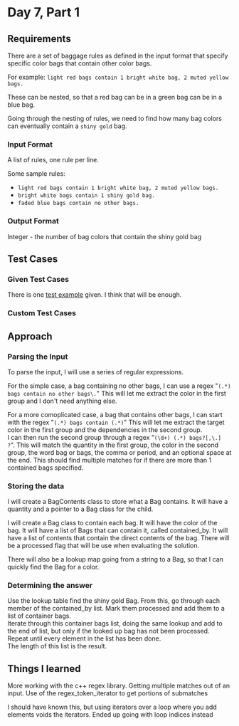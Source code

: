 # Day 7, Part 1 #

## Requirements ##

There are a set of baggage rules as defined in the input format that specify specific color bags that contain other color bags.

For example: `light red bags contain 1 bright white bag, 2 muted yellow bags.`

These can be nested, so that a red bag can be in a green bag can be in a blue bag.

Going through the nesting of rules, we need to find how many bag colors can eventually contain a `shiny gold` bag.

### Input Format ###

A list of rules, one rule per line.

Some sample rules:
* `light red bags contain 1 bright white bag, 2 muted yellow bags.`
* `bright white bags contain 1 shiny gold bag.`
* `faded blue bags contain no other bags.`

### Output Format ###

Integer - the number of bag colors that contain the shiny gold bag

## Test Cases ##

### Given Test Cases ###

There is one [test example](../data/test_cases/day7_test1.txt) given. I think that will be enough.

### Custom Test Cases ###


## Approach ##

### Parsing the Input ###

To parse the input, I will use a series of regular expressions.

For the simple case, a bag containing no other bags, I can use a regex "`(.*) bags contain no other bags\.`"  This will let me extract the color in the first group and I don't need anything else.

For a more comoplicated case, a bag that contains other bags, I can start with the regex "`(.*) bags contain (.*)`" This will let me extract the target color in the first group and the dependencies in the second group.  
I can then run the second group through a regex "`(\d+) (.*) bags?[,\.] ?`". This will match the quantity in the first group, the color in the second group, the word bag or bags, the comma or period, and an optional space at the end. This should find multiple matches for if there are more than 1 contained bags specified.

### Storing the data ###

I will create a BagContents class to store what a Bag contains. It will have a quantity and a pointer to a Bag class for the child.

I will create a Bag class to contain each bag. It will have the color of the bag. It will have a list of Bags that can contain it, called contained_by. It will have a list of contents that contain the direct contents of the bag. There will be a processed flag that will be use when evaluating the solution.

There will also be a lookup map going from a string to a Bag, so that I can quickly find the Bag for a color.

### Determining the answer ###

Use the lookup table find the shiny gold Bag. From this, go through each member of the contained_by list. Mark them processed and add them to a list of container bags.  
Iterate through this container bags list, doing the same lookup and add to the end of list, but only if the looked up bag has not been processed.  
Repeat until every element in the list has been done.  
The length of this list is the result.

## Things I learned ##

More working with the c++ regex library. Getting multiple matches out of an input. Use of the regex_token_iterator to get portions of submatches

I should have known this, but using iterators over a loop where you add elements voids the iterators. Ended up going with loop indices instead
